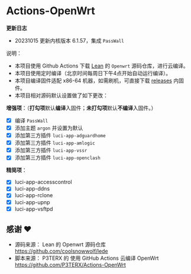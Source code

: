 # Actions-OpenWrt

**更新日志**
- 20231015 更新内核版本 6.1.57，集成 `PassWall`

说明：
- 本项目使用 Github Actions 下载 [Lean](https://github.com/coolsnowwolf/lede) 的 `Openwrt` 源码仓库，进行云编译。
- 本项目使用定时编译（北京时间每周日下午4点开始自动运行编译）。
- 本项目编译固件适配 x86-64 机器，如需刷机，可直接下载 [releases](https://github.com/kaikai8191/OpenWrt-x86/releases/latest) 内固件。
- 本项目相对源码默认设置做了如下更改：

**增强项**：（**打勾项**默认**编译**入固件；**未打勾项**默认**不编译**入固件。）
  - [x] 编译 `PassWall`
  - [x] 添加主题 `argon` 并设置为默认
  - [x] 添加第三方插件 `luci-app-adguardhome`
  - [x] 添加第三方插件 `luci-app-amlogic`
  - [x] 添加第三方插件 `luci-app-vssr`
  - [x] 添加第三方插件 `luci-app-openclash`

**精简项**：
  - [x] luci-app-accesscontrol
  - [x] luci-app-ddns
  - [x] luci-app-rclone
  - [x] luci-app-upnp
  - [x] luci-app-vsftpd

## 感谢 ❤️
- 源码来源： Lean 的 Openwrt 源码仓库 https://github.com/coolsnowwolf/lede
- 脚本来源： P3TERX 的 使用 GitHub Actions 云编译 OpenWrt https://github.com/P3TERX/Actions-OpenWrt

